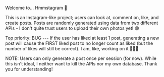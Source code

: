 Welcome to... Hmmstagram 🤔

This is an Instagram-like project; users can look at, comment on, like, and create posts. Posts are randomly generated using data from two different APIs - I don't quite trust users to upload their own photos yet! 😅

Top priority: BUG --- If the user has liked at least 1 post, generating a new post will cause the FIRST liked post to no longer count as liked (but the number of likes will still be correct). I am, like, working on it 💁🏻‍♂️

NOTE: Users can only generate a post once per session (for now). While this isn't ideal, I neither want to kill the APIs nor my own database. Thank you for understanding!
